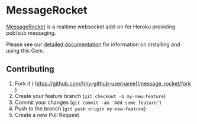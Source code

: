 # MessageRocket

[MessageRocket](https://messagerocket.co/) is a realtime websocket add-on for Heroku providing pub/sub messaging.

Please see our [detailed documentation](https://messagerocket.co/docs/ruby) for information on installing and using this Gem.

## Contributing

1. Fork it ( https://github.com/[my-github-username]/message_rocket/fork )
2. Create your feature branch (`git checkout -b my-new-feature`)
3. Commit your changes (`git commit -am 'Add some feature'`)
4. Push to the branch (`git push origin my-new-feature`)
5. Create a new Pull Request
